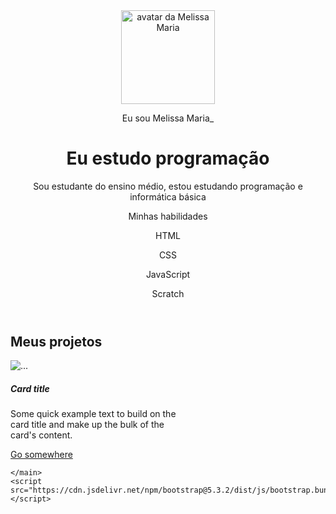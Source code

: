 <!DOCTYPE html>
<html lang="pt-br">

<head>
    <meta charset="UTF-8">
    <meta name="viewport" content="width=device-width, initial-scale=1.0">
    <link href="https://cdn.jsdelivr.net/npm/bootstrap@5.3.2/dist/css/bootstrap.min.css" rel="stylesheet">
    <link rel="stylesheet" href="style.css">
    <title>Meu portfólio</title>
</head>

<body>
    <header class="container text-center">
        <img src="img/avatar-perfil.png" alt="avatar da Melissa Maria" class="rounded-circle" width="150" height="150" srcset="">
        <p class="lead">Eu sou Melissa Maria_</p>
        <h1>Eu estudo programação</h1>
        <p>Sou estudante do ensino médio, estou estudando programação e informática básica</p>
        <p>Minhas habilidades</p>
        <div>
            <p class="badge bg-secondary">HTML</p>
            <p class="badge bg-secondary">CSS</p>
            <p class="badge bg-secondary">JavaScript</p>
            <p class="badge bg-secondary">Scratch</p>
        </div>
    </header>
    <main class="container">
        <h2>Meus projetos</h2>
        <div class="row">
            <div class="col-md-4">
                <div class="card" style="width: 18rem;">
                    <img src="..." class="card-img-top" alt="...">
                    <div class="card-body">
                      <h5 class="card-title">Card title</h5>
                      <p class="card-text">Some quick example text to build on the card title and make up the bulk of the card's content.</p>
                      <a href="#" class="btn btn-primary">Go somewhere</a>
                    </div>
                  </div>
            </div>
        </div>

    </main>
    <script src="https://cdn.jsdelivr.net/npm/bootstrap@5.3.2/dist/js/bootstrap.bundle.min.js"></script>
</body>
